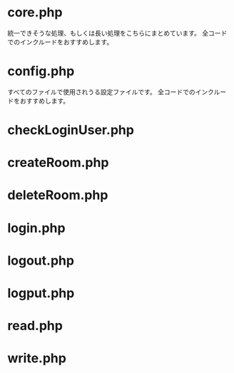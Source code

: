 # core.php
統一できそうな処理、もしくは長い処理をこちらにまとめています。
全コードでのインクルードをおすすめします。

# config.php
すべてのファイルで使用されうる設定ファイルです。
全コードでのインクルードをおすすめします。

# checkLoginUser.php

# createRoom.php

# deleteRoom.php

# login.php

# logout.php

# logput.php

# read.php

# write.php
